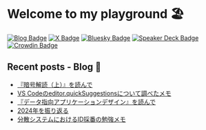 # Welcome to my playground 🏖

[![Blog Badge](https://img.shields.io/badge/-Blog-blue?style=flat&logo=hugo&logoColor=white)](https://tech.yyh-gl.dev/)
[![X Badge](https://img.shields.io/badge/-@yyh__gl-black?logo=x)](https://twitter.com/yyh_gl)
[![Bluesky Badge](https://img.shields.io/badge/-Bluesky｜@yyh__gl-1e90ff?style=flat)](https://bsky.app/profile/yyh-gl.bsky.social)
[![Speaker Deck Badge](https://img.shields.io/badge/-Speaker_Deck-009287?style=flat&logo=speaker-deck&logoColor=white)](https://speakerdeck.com/yyh_gl)
[![Crowdin Badge](https://img.shields.io/badge/-Crowdin-f2f2f2?style=flat&logo=crowdin&logoColor=black)](https://crowdin.com/profile/yyh-gl)

## Recent posts - Blog 📝

- [『暗号解読（上）』を読んで](https://tech.yyh-gl.dev/blog/the-code-book/)
- [VS Codeのeditor.quickSuggestionsについて調べたメモ](https://tech.yyh-gl.dev/blog/vs-code-settings-editor-quick-suggestions/)
- [『データ指向アプリケーションデザイン』を読んで](https://tech.yyh-gl.dev/blog/designing-data-intensive-applications/)
- [2024年を振り返る](https://tech.yyh-gl.dev/blog/looking-back-on-2024/)
- [分散システムにおけるID採番の勉強メモ](https://tech.yyh-gl.dev/blog/unique-ids-in-distributed-systems/)
